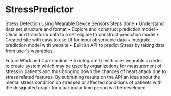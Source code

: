 # StressPredictor
Stress Detection Using Wearable Device Sensors
Steps done 
•	Understand data set structure and format
•	Explore and construct prediction model
•	Clean and transform data to a set eligible to construct prediction model
•	Created site with easy to use UI for input observable data
•	Integrate prediction model with website
•	Built an API to predict Stress by taking data from user's wearables.

Future Work and Contribution: 
•To integrate UI with user wearable in order to  create system which may be used by organizations for measurement of stress in patients and thus bringing down the chances of heart attack due to stress related features. By submitting results on the API,an idea about the mental stress condition on stressed or affected conditions of patients with the designated graph for a particular time period will be developed.
